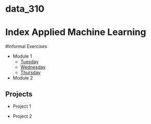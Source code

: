# data_310
# Index Applied Machine Learning 


#Informal Exercises 
- Module 1 
  - [Tuesday](Tues1.md)
  - [Wednesday](Wed1.md)
  - [Thursday](Thurs1.md)
- Module 2



## Projects 
- Project 1 
  
- Project 2
